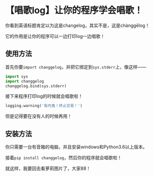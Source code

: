 # 【唱歌log】让你的程序学会唱歌！

你看到英语标题肯定以为这是changelog，其实不是，这是chànggēlog！

它的作用是让你的程序可以一边打印log一边唱歌！


## 使用方法

首先你要`import changgelog`，并把它绑定到`sys.stderr`上，像这样——

```python
import sys
import changgelog
changgelog.bind(sys.stderr)
```

接下来程序打印log的时候就会唱歌啦！

```python
logging.warning('有内鬼！终止交易！')
```

但是记得要在没有人的时候再用！


## 安装方法

你只需要一台有音箱的电脑，并且安装windows和Python3.6以上版本。

接着`pip install changgelog`，然后你的程序就会唱歌啦！

就这样，我要回去看萝莉图片了，大家88！
